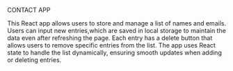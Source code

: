 CONTACT APP

This React app allows users to store and manage a list of names and emails.
Users can input new entries,which are saved in local storage to maintain the data even after refreshing the page.
Each entry has a delete button that allows users to remove specific entries from the list.
The app uses React state to handle the list dynamically, ensuring smooth updates when adding or deleting entries.
